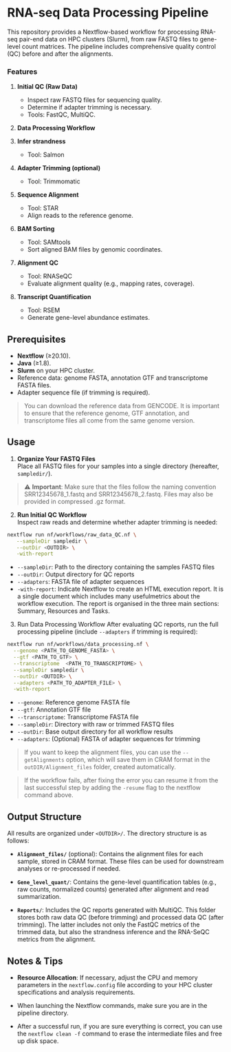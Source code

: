 # RNA-seq Data Processing Pipeline

This repository provides a Nextflow-based workflow for processing RNA-seq pair-end data on HPC clusters (Slurm), from raw FASTQ files to gene-level count matrices. The pipeline includes comprehensive quality control (QC) before and after the alignments.

### Features

1. **Initial QC (Raw Data)**
   - Inspect raw FASTQ files for sequencing quality.
   - Determine if adapter trimming is necessary.
   - Tools: FastQC, MultiQC.

2. **Data Processing Workflow**
  1. **Infer strandness**
      - Tool: Salmon
  1. **Adapter Trimming (optional)**  
      - Tool: Trimmomatic 
  2. **Sequence Alignment**  
      - Tool: STAR  
      - Align reads to the reference genome.
  3. **BAM Sorting**  
      - Tool: SAMtools  
      - Sort aligned BAM files by genomic coordinates.
  4. **Alignment QC**  
      - Tool: RNASeQC  
      - Evaluate alignment quality (e.g., mapping rates, coverage).
  5. **Transcript Quantification**  
      - Tool: RSEM  
      - Generate gene-level abundance estimates.

## Prerequisites

- **Nextflow** (≥20.10).
- **Java** (≥1.8).  
- **Slurm** on your HPC cluster.  
- Reference data: genome FASTA, annotation GTF and transcriptome FASTA files.
- Adapter sequence file (if trimming is required).

> You can download the reference data from GENCODE. It is important to ensure that the reference genome, GTF annotation, and transcriptome files all come from the same genome version.

## Usage

1. **Organize Your FASTQ Files**  
  Place all FASTQ files for your samples into a single directory (hereafter, `sampledir/`).

> ⚠️ **Important**: Make sure that the files follow the naming convention SRR12345678_1.fastq and SRR12345678_2.fastq. Files may also be provided in compressed .gz format.

2. **Run Initial QC Workflow**  
  Inspect raw reads and determine whether adapter trimming is needed:
  ```bash
  nextflow run nf/workflows/raw_data_QC.nf \
     --sampleDir sampledir \
     --outDir <OUTDIR> \
     -with-report
  ```
  * `--sampleDir`: Path to the directory containing the samples FASTQ files
  * `--outDir`: Output directory for QC reports
  * `--adapters`: FASTA file of adapter sequences
  * `-with-report`: Indicate Nextflow to create an HTML execution report. It is a single document which includes many usefulmetrics about the workflow execution. The report is organised in the three main sections: Summary, Resources and Tasks. 

3. Run Data Processing Workflow
  After evaluating QC reports, run the full processing pipeline (include `--adapters` if trimming is required):
  ```bash
  nextflow run nf/workflows/data_processing.nf \
    --genome <PATH_TO_GENOME_FASTA> \
    --gtf <PATH_TO_GTF> \
    --transcriptome  <PATH_TO_TRANSCRIPTOME> \
    --sampleDir sampledir \
    --outDir <OUTDIR> \
    --adapters <PATH_TO_ADAPTER_FILE> \
    -with-report
  ```
  * `--genome`: Reference genome FASTA file
  * `--gtf`: Annotation GTF file
  * `--transcriptome`: Transcriptome FASTA file
  * `--sampleDir`: Directory with raw or trimmed FASTQ files
  * `--outDir`: Base output directory for all workflow results
  * `--adapters`: (Optional) FASTA of adapter sequences for trimming

> If you want to keep the alignment files, you can use the `--getAlignments` option, which will save them in CRAM format in the `outDIR/Alignment_files` folder, created automatically.

> If the workflow fails, after fixing the error you can resume it from the last successful step by adding the `-resume` flag to the nextflow command above.

## Output Structure

All results are organized under `<OUTDIR>/`. The directory structure is as follows:

* **`Alignment_files/`** (optional): Contains the alignment files for each sample, stored in CRAM format. These files can be used for downstream analyses or re-processed if needed.

* **`Gene_level_quant/`**: Contains the gene-level quantification tables (e.g., raw counts, normalized counts) generated after alignment and read summarization.

* **`Reports/`**: Includes the QC reports generated with MultiQC. This folder stores both raw data QC (before trimming) and processed data QC (after trimming). The latter includes not only the FastQC metrics of the trimmed data, but also the strandness inference and the RNA-SeQC metrics from the alignment.

## Notes & Tips

* **Resource Allocation**: If necessary, adjust the CPU and memory parameters in the `nextflow.config` file according to your HPC cluster specifications and analysis requirements.

* When launching the Nextflow commands, make sure you are in the pipeline directory.

* After a successful run, if you are sure everything is correct, you can use the `nextflow clean -f` command to erase the intermediate files and free up disk space.
